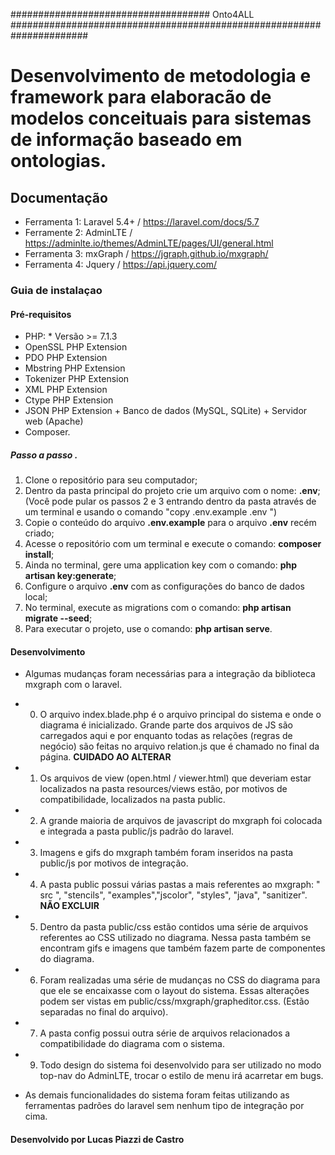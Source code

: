  #################################### Onto4ALL ######################################################################

# Desenvolvimento de metodologia e framework para elaboracão de modelos conceituais para sistemas de informação baseado em ontologias.

 
## Documentação 
* Ferramenta 1: Laravel 5.4+ / https://laravel.com/docs/5.7 
* Ferramente 2: AdminLTE / https://adminlte.io/themes/AdminLTE/pages/UI/general.html
* Ferramenta 3: mxGraph / https://jgraph.github.io/mxgraph/ 
* Ferramenta 4: Jquery / https://api.jquery.com/

### Guia de instalaçao 
#### Pré-requisitos 
* PHP: * Versão >= 7.1.3
* OpenSSL PHP Extension 
* PDO PHP Extension 
* Mbstring PHP Extension 
* Tokenizer PHP Extension 
* XML PHP Extension 
* Ctype PHP Extension 
* JSON PHP Extension + Banco de dados (MySQL, SQLite) + Servidor web (Apache)
* Composer. 
##### Passo a passo . 
1. Clone o repositório para seu computador; 
2. Dentro da pasta principal do projeto crie um arquivo com o nome: **.env**; (Você pode pular os passos 2 e 3 entrando dentro da pasta através de um terminal e usando o comando "copy .env.example .env ")
3. Copie o conteúdo do arquivo **.env.example** para o arquivo **.env** recém criado; 
4. Acesse o repositório com um terminal e execute o comando: **composer install**; 
5. Ainda no terminal, gere uma application key com o comando: **php artisan key:generate**; 
6. Configure o arquivo **.env** com as configurações do banco de dados local; 
7. No terminal, execute as migrations com o comando: **php artisan migrate --seed**; 
8. Para executar o projeto, use o comando: **php artisan serve**.

#### Desenvolvimento 

* Algumas mudanças foram necessárias para a integração da biblioteca mxgraph com o laravel.

* 0. O arquivo index.blade.php é o arquivo principal do sistema e onde o diagrama é inicializado. Grande parte dos arquivos de JS são carregados aqui e por enquanto todas as relações (regras de negócio) são feitas no arquivo relation.js que é chamado no final da página. **CUIDADO AO ALTERAR**
* 1. Os arquivos de view (open.html / viewer.html) que deveriam estar localizados na pasta resources/views estão, por motivos de compatibilidade, localizados na pasta public.
* 2. A grande maioria de arquivos de javascript do mxgraph foi colocada e integrada a pasta public/js 
 padrão do laravel.
* 3. Imagens e gifs do mxgraph também foram inseridos na pasta public/js por motivos de integração.
* 4. A pasta public possui várias pastas a mais referentes ao mxgraph: " src ", "stencils", "examples","jscolor", "styles", "java", "sanitizer". **NÃO EXCLUIR**
* 5. Dentro da pasta public/css estão contidos uma série de arquivos referentes ao CSS utilizado no diagrama. Nessa pasta também se encontram gifs e imagens que também fazem parte de componentes do diagrama.
* 6. Foram realizadas uma série de mudanças no CSS do diagrama para que ele se encaixasse com o layout do sistema. Essas alterações podem ser vistas em public/css/mxgraph/grapheditor.css. (Estão separadas no final do arquivo).
* 7. A pasta config possui outra série de arquivos relacionados a compatibilidade do diagrama com o sistema.
* 9. Todo design do sistema foi desenvolvido para ser utilizado no modo top-nav do AdminLTE, trocar o estilo de menu irá acarretar em bugs.


*  As demais funcionalidades do sistema foram feitas utilizando as ferramentas padrões do laravel sem nenhum tipo de integração por cima.

#### Desenvolvido por Lucas Piazzi de Castro ####
